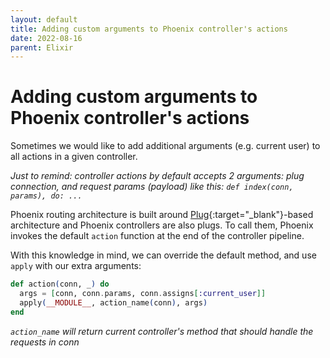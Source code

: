 ```yaml
---
layout: default
title: Adding custom arguments to Phoenix controller's actions
date: 2022-08-16
parent: Elixir
---
```


# Adding custom arguments to Phoenix controller's actions

Sometimes we would like to add additional arguments (e.g. current user) to all actions in a given controller.

*Just to remind: controller actions by default accepts 2 arguments: plug connection, and request params (payload) like this: `def index(conn, params), do: ...`*

Phoenix routing architecture is built around [Plug](https://hexdocs.pm/plug/readme.html){:target="_blank"}-based architecture and Phoenix controllers are also plugs. To call them, Phoenix invokes the default `action` function at the end of the controller pipeline.

With this knowledge in mind, we can override the default method, and use `apply` with our extra arguments:

```elixir
def action(conn, _) do
  args = [conn, conn.params, conn.assigns[:current_user]]
  apply(__MODULE__, action_name(conn), args)
end
```

*`action_name` will return current controller's method that should handle the requests in conn*
